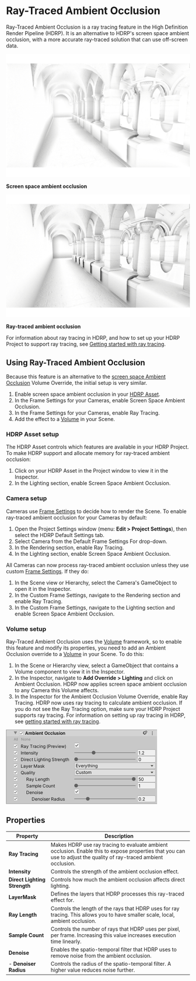 # Ray-Traced Ambient Occlusion

Ray-Traced Ambient Occlusion is a ray tracing feature in the High Definition Render Pipeline (HDRP). It is an alternative to HDRP's screen space ambient occlusion, with a more accurate ray-traced solution that can use off-screen data.

![](Images/RayTracedAmbientOcclusion1.png)

**Screen space ambient occlusion**

![](Images/RayTracedAmbientOcclusion2.png)

**Ray-traced ambient occlusion**

For information about ray tracing in HDRP, and how to set up your HDRP Project to support ray tracing, see [Getting started with ray tracing](Ray-Tracing-Getting-Started.html).

## Using Ray-Traced Ambient Occlusion

Because this feature is an alternative to the [screen space Ambient Occlusion](Override-Ambient-Occlusion.html) Volume Override, the initial setup is very similar. 

1. Enable screen space ambient occlusion in your [HDRP Asset](HDRP-Asset.html).
2. In the Frame Settings for your Cameras, enable Screen Space Ambient Occlusion.
3. In the Frame Settings for your Cameras, enable Ray Tracing.
4. Add the effect to a [Volume](Volumes.html) in your Scene.

### HDRP Asset setup

The HDRP Asset controls which features are available in your HDRP Project. To make HDRP support and allocate memory for ray-traced ambient occlusion:

1. Click on your HDRP Asset in the Project window to view it in the Inspector.
2. In the Lighting section, enable Screen Space Ambient Occlusion.

### Camera setup

Cameras use [Frame Settings](Frame-Settings.html) to decide how to render the Scene. To enable ray-traced ambient occlusion for your Cameras by default:

1. Open the Project Settings window (menu: **Edit > Project Settings**), then select the HDRP Default Settings tab.
2. Select Camera from the Default Frame Settings For drop-down.
3. In the Rendering section, enable Ray Tracing.
4. In the Lighting section, enable Screen Space Ambient Occlusion.

All Cameras can now process ray-traced ambient occlusion unless they use custom [Frame Settings](Frame-Settings.html). If they do:

1. In the Scene view or Hierarchy, select the Camera's GameObject to open it in the Inspector.
2. In the Custom Frame Settings, navigate to the Rendering section and enable Ray Tracing.
3. In the Custom Frame Settings, navigate to the Lighting section and enable Screen Space Ambient Occlusion.

### Volume setup

Ray-Traced Ambient Occlusion uses the [Volume](Volumes.html) framework, so to enable this feature and modify its properties, you need to add an Ambient Occlusion override to a [Volume](Volumes.html) in your Scene. To do this:

1. In the Scene or Hierarchy view, select a GameObject that contains a Volume component to view it in the Inspector.
2. In the Inspector, navigate to **Add Override > Lighting** and click on Ambient Occlusion. HDRP now applies screen space ambient occlusion to any Camera this Volume affects.
3. In the Inspector for the Ambient Occlusion Volume Override, enable Ray Tracing. HDRP now uses ray tracing to calculate ambient occlusion. If you do not see the Ray Tracing option, make sure your HDRP Project supports ray tracing. For information on setting up ray tracing in HDRP, see [getting started with ray tracing](Ray-Tracing-Getting-Started.html).

![](Images/RayTracedAmbientOcclusion3.png)

## Properties

| Property                     | Description                                                  |
| ---------------------------- | ------------------------------------------------------------ |
| **Ray Tracing**              | Makes HDRP use ray tracing to evaluate ambient occlusion. Enable this to expose properties that you can use to adjust the quality of ray-traced ambient occlusion. |
| **Intensity**                | Controls the strength of the ambient occlusion effect.       |
| **Direct Lighting Strength** | Controls how much the ambient occlusion affects direct lighting. |
| **LayerMask**                | Defines the layers that HDRP processes this ray-traced effect for. |
| **Ray Length**               | Controls the length of the rays that HDRP uses for ray tracing. This allows you to have smaller scale, local, ambient occlusion. |
| **Sample Count**             | Controls the number of rays that HDRP uses per pixel, per frame. Increasing this value increases execution time linearly. |
| **Denoise**                  | Enables the spatio-temporal filter that HDRP uses to remove noise from the ambient occlusion. |
| - **Denoiser Radius**        | Controls the radius of the spatio-temporal filter. A higher value reduces noise further. |